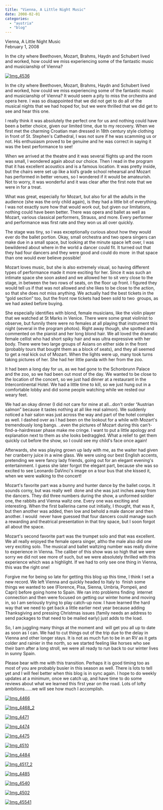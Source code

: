 ```yaml
---
title: "Vienna, A Little Night Music"
date: 2008-02-01
categories: 
  - "austria"
  - "blog"
---
```


Vienna, A Little Night Music  
February 1, 2008

In the city where Beethoven, Mozart, Brahms, Haydn and Schubert lived and worked, how could we miss experiencing some of the fantastic music and musicianship of Vienna?

<!--more-->

[![Img_4536](https://pub-ac94b3f306b24c0dba4238943c97f2e1.r2.dev/soultravelers3/images/2008/02/23/img_4536.png "Img_4536")](https://pub-ac94b3f306b24c0dba4238943c97f2e1.r2.dev/photos/uncategorized/2008/02/23/img_4536.png)

In the city where Beethoven, Mozart, Brahms, Haydn and Schubert lived and worked, how could we miss experiencing some of the fantastic music and musicianship of Vienna? It would seem a pity to miss the orchestra and opera here. I was so disappointed that we did not get to do all of the musical nights that we had hoped for, but we were thrilled that we did get to see and hear this one.

I really think it was absolutely the perfect one for us and nothing could have been a better choice, given our limited time, due to my recovery. When we first met the charming Croatian man dressed in 18th century style clothing in front of St. Stephen's Cathedral, I was not sure if he was scamming us or not. His enthusiasm proved to be genuine and he was correct in saying it was the best performance to see!

When we arrived at the theatre and it was several flights up and the room was small, I wondered again about our choice. Then I read in the program that it has excellent acoustics and is a famous location. It was pretty inside, but the chairs were set up like a kid’s grade school rehearsal and Mozart has performed in better venues, so I wondered if it would be amateurish. Not to worry, it was wonderful and it was clear after the first note that we were in for a treat.

What was great, especially for Mozart, but also for all the adults in the audience (she was the only child again), is they had a little bit of everything. I was not exactly sure how that would work out, but given our limitations, nothing could have been better. There was opera and ballet as well as Mozart, various classical performers, Strauss, and more. Every performer and performance was first rate and they won us all over quickly.

The stage was tiny, so I was exceptionally curious about how they would ever do the ballet portion. Okay, small orchestra and two opera singers can make due in a small space, but looking at the minute space left over, I was bewildered about where in the world a dancer could fit. It turned out that they had four dancers and they were good and could do more  in that space than one would ever believe possible!

Mozart loves music, but she is also extremely visual, so having different types of performance made it more exciting for her. Since it was such an intimate space she soon asked and we allowed her to sit very close to the stage, in between the two rows of seats, on the floor up front. I figured they would tell us if that was not allowed and she likes to be close to the action, so that she does not miss anything. We actually had the best tickets in the “gold section” too, but the front row tickets had been sold to two  groups, as we had asked before buying.

She especially identifies with blond, female musicians, like the violin player that we watched at St Marks in Venice. There were some great violinist to observe, but funnily there were no females at all playing that instrument this night (several in the program photos). Right away though, she spotted and commented on the pianist and her long blond hair. We all loved the dramatic female cellist who had short spiky hair and was ultra expressive with her body. There were two large groups of Asians on either side in the front (probably tours that bought them as a block of seats), and they all seemed to get a real kick out of Mozart. When the lights were up, many took turns taking pictures of her. She had her little panda with her from the zoo.

It had been a long day for us, as we had gone to the Schonbrunn Palace and the zoo, so we had been out most of the day. We wanted to be close to the location of the concert, so we just had dinner at a restaurant in the Intercontinental Hotel. We had a little time to kill, so we just hung out in a comfortable lobby and did some people watching while we rested our weary feet.

We had an okay dinner (I did not care for mine at all...don't order “Austrian salmon” because it tastes nothing at all like real salmon). We suddenly noticed a hair salon was just across the way and part of the hotel complex as well. I dashed over as I had been on the lookout for a while with Mozart's tremendously long bangs. ..even the pictures of Mozart during this can't-find-a-hairdresser phase make me cringe. I want to put a little apology and explanation next to them as she looks bedraggled. What a relief to get them quickly cut before the show, so I could see my child's face once again!

Afterwards, she was playing grown up lady with me, as the waiter had given her cranberry juice in a wine glass. We were using our best English accents, pretending we were fancy lady friends, going out for an elegant evening's entertainment. I guess she later forgot the elegant part, because she was so excited to see Leonardo DaVinci's image on a tour bus that she kissed it, when we were walking to the concert!

Mozart's favorite part was a bunny and hunter dance by the ballet corps. It sounds corny, but was really well  done and she was just inches away from the dancers. They did three numbers during the show, a uniformed soldier one, the rabbits and Vienna waltz one. Every one was exciting and interesting. When the first ballerina came out initially, I thought, that was it, but then another was added, then low and behold a male dancer and then another. I would  never have guessed that four dancers could manage such a rewarding and theatrical presentation in that tiny space, but I soon forgot all about the space.

Mozart's second favorite part was the trumpet solo and that was excellent. We all really enjoyed the female opera singer, altho the male also did one very exciting solo. The musical and ballet waltzing number was really divine to experience in Vienna. The caliber of this show was so high that we were sorry we did not see more of such, but we were absolutely thrilled with this experience which was a highlight. If we had to only see one thing in Vienna, this was the right one!

Forgive me for being so late for getting this blog up this time, I think I set a new record. We left Vienna and quickly headed to Italy to  finish some things we wanted to see (Florence, Pisa, Sienna, Umbria, Pompeii, and Capri) before going home to Spain. We ran into problems finding  internet connection and then were focused on getting our winter home and moving in, so I am seriously trying to play catch-up now. I have learned the hard way that we need to get back a little earlier next year because adding Thanksgiving and pressing Christmas issues (family needs an address to send packages to that need to be mailed early) just adds to the load.

So, I am juggling many things at the moment and  will get you all up to date as soon as I can. We had to cut things out of the trip due to the delay in Vienna and other longer stays. It is not as much fun to be in an RV as it gets colder and rainier in the north, so we started feeling like horses who see their barn after a long stroll, we were all ready to run back to our winter lives in sunny Spain. 

Please bear with me with this transition. Perhaps it is good timing too as most of you are probably busier in this season as well. There is lots to tell yet and I will feel better when this blog is in sync again. I hope to do weekly updates at a minimum, once we catch up, and have time to do some reviews about what we learned this first year on the road. Lots of lofty ambitions......we will see how much I accomplish.

[![Img_4466](https://pub-ac94b3f306b24c0dba4238943c97f2e1.r2.dev/soultravelers3/images/2008/02/23/img_4466.png "Img_4466")](https://pub-ac94b3f306b24c0dba4238943c97f2e1.r2.dev/photos/uncategorized/2008/02/23/img_4466.png)

[![Img_4468_2](https://pub-ac94b3f306b24c0dba4238943c97f2e1.r2.dev/soultravelers3/images/2008/02/23/img_4468_2.png "Img_4468_2")](https://pub-ac94b3f306b24c0dba4238943c97f2e1.r2.dev/photos/uncategorized/2008/02/23/img_4468_2.png)

[![Img_4471](https://pub-ac94b3f306b24c0dba4238943c97f2e1.r2.dev/soultravelers3/images/2008/02/23/img_4471.png "Img_4471")](https://pub-ac94b3f306b24c0dba4238943c97f2e1.r2.dev/photos/uncategorized/2008/02/23/img_4471.png)

[![Img_4474](https://pub-ac94b3f306b24c0dba4238943c97f2e1.r2.dev/soultravelers3/images/2008/02/23/img_4474.png "Img_4474")](https://pub-ac94b3f306b24c0dba4238943c97f2e1.r2.dev/photos/uncategorized/2008/02/23/img_4474.png)

[![Img_4475](https://pub-ac94b3f306b24c0dba4238943c97f2e1.r2.dev/soultravelers3/images/2008/02/23/img_4475.png "Img_4475")](https://pub-ac94b3f306b24c0dba4238943c97f2e1.r2.dev/photos/uncategorized/2008/02/23/img_4475.png)

[![Img_4510](https://pub-ac94b3f306b24c0dba4238943c97f2e1.r2.dev/soultravelers3/images/2008/02/23/img_4510.png "Img_4510")](https://pub-ac94b3f306b24c0dba4238943c97f2e1.r2.dev/photos/uncategorized/2008/02/23/img_4510.png)

[![Img_4484](https://pub-ac94b3f306b24c0dba4238943c97f2e1.r2.dev/soultravelers3/images/2008/02/23/img_4484.png "Img_4484")](https://pub-ac94b3f306b24c0dba4238943c97f2e1.r2.dev/photos/uncategorized/2008/02/23/img_4484.png)

[![Img_4517_2](https://pub-ac94b3f306b24c0dba4238943c97f2e1.r2.dev/soultravelers3/images/2008/02/23/img_4517_2.png "Img_4517_2")](https://pub-ac94b3f306b24c0dba4238943c97f2e1.r2.dev/photos/uncategorized/2008/02/23/img_4517_2.png)

[![Img_4485](https://pub-ac94b3f306b24c0dba4238943c97f2e1.r2.dev/soultravelers3/images/2008/02/23/img_4485.png "Img_4485")](https://pub-ac94b3f306b24c0dba4238943c97f2e1.r2.dev/photos/uncategorized/2008/02/23/img_4485.png)

[![Img_4540](https://pub-ac94b3f306b24c0dba4238943c97f2e1.r2.dev/soultravelers3/images/2008/02/23/img_4540.png "Img_4540")](https://pub-ac94b3f306b24c0dba4238943c97f2e1.r2.dev/photos/uncategorized/2008/02/23/img_4540.png)

[![Img_4502](https://pub-ac94b3f306b24c0dba4238943c97f2e1.r2.dev/soultravelers3/images/2008/02/23/img_4502.png "Img_4502")](https://pub-ac94b3f306b24c0dba4238943c97f2e1.r2.dev/photos/uncategorized/2008/02/23/img_4502.png)

[![Img_45541](https://pub-ac94b3f306b24c0dba4238943c97f2e1.r2.dev/soultravelers3/images/2008/02/23/img_45541.png "Img_45541")](https://pub-ac94b3f306b24c0dba4238943c97f2e1.r2.dev/photos/uncategorized/2008/02/23/img_45541.png)
